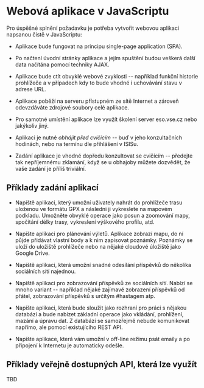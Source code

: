 # Webová aplikace v JavaScriptu

Pro úspěšné splnění požadavku je potřeba vytvořit webovou aplikaci
napsanou čistě v JavaScriptu:

* Aplikace bude fungovat na principu single-page application (SPA).

* Po načtení úvodní stránky aplikace a jejím spuštění budou veškerá
  další data načítána pomocí techniky AJAX.

* Aplikace bude ctít obvyklé webové zvyklosti -- například funkční
  historie prohlížeče a v případech kdy to bude vhodné i uchovávání
  stavu v adrese URL.

* Aplikace poběží na serveru přístupném ze sítě Internet a zároveň
  odevzdáváte zdrojové soubory celé aplikace.

* Pro samotné umístění aplikace lze využít školení server eso.vse.cz
  nebo jakýkoliv jiný.

* Aplikaci je nutné *obhájit před cvičícím* -- buď v jeho konzultačních
  hodinách, nebo na termínu dle přihlášení v ISISu.

* Zadání aplikace je vhodné dopředu konzultovat se cvičícím --
  předejte tak nepříjemnému zklamání, když se u obhajoby můžete
  dozvědět, že vaše zadání je příliš triviální.

## Příklady zadání aplikací

* Napiště aplikaci, který umožní uživately nahrát do prohlížeče trasu
  uloženou ve formátu GPX a následni ji vykreslete na mapovém
  podkladu. Umožněte obvyklé operace jako posun a zoomování mapy,
  spočítání délky trasy, vykreslení výškového profilu, atd. 

* Napište aplikaci pro plánování výletů. Aplikace zobrazí mapu, do ní
  půjde přidávat vlastní body a k nim zapisovat poznámky. Poznámky se
  uloží do uložiště prohlížeče nebo na nějaké cloudové úložiště jako
  Google Drive.

* Napiště aplikaci, která umožní snadné odesílání příspěvků do
  několika sociálních sítí najednou.

* Napiště aplikaci pro zobrazování příspěvků ze sociálních
  sítí. Nabízí se mnoho variant -- například nějaké zajímavé zobrazení
  příspěvků od přátel, zobrazování příspěvků s určitým #hastagem atp.

* Napište aplikaci, která bude sloužit jako rozhraní pro práci s
  nějakou databází a bude nabízet základní operace jako vkládání,
  prohlížení, mazání a úpravu dat. Z databází se samozřejmě nebude
  komunikovat napřímo, ale pomocí existujícího REST API.

* Napište aplikace, která vám umožní v off-line režimu psát emaily a
 po připojení k Internetu je automaticky odešle.

## Příklady veřejně dostupných API, která lze využít

TBD



